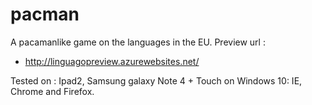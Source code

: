 # pacman
A pacamanlike game on the languages in the EU.
Preview url :
- http://linguagopreview.azurewebsites.net/

Tested on : Ipad2, Samsung galaxy Note 4 + Touch on Windows 10: IE, Chrome and Firefox. 
